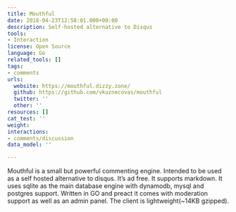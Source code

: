 ```yaml
---
title: Mouthful
date: 2018-04-23T12:58:01.000+00:00
description: Self-hosted alternative to Disqus
tools:
- Interaction
license: Open Source
language: Go
related_tools: []
tags:
- comments
urls:
  website: https://mouthful.dizzy.zone/
  github: https://github.com/vkuznecovas/mouthful
  twitter: ''
  other: ''
resources: []
cat_test: ''
weight: 
interactions:
- comments/discussion
data_model: ''

---
```

Mouthful is a small but powerful commenting engine. Intended to be used as a self hosted alternative to disqus. It’s ad free. It supports markdown. It uses sqlite as the main database engine with dynamodb, mysql and postgres support. Written in GO and preact it comes with moderation support as well as an admin panel. The client is lightweight(\~14KB gzipped).